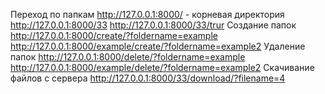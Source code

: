 Переход по папкам
  http://127.0.0.1:8000/ - корневая директория
  http://127.0.0.1:8000/33 
  http://127.0.0.1:8000/33/trur
Создание папок
  http://127.0.0.1:8000/create/?foldername=example 
  http://127.0.0.1:8000/example/create/?foldername=example2
Удаление папок
  http://127.0.0.1:8000/delete/?foldername=example 
  http://127.0.0.1:8000/example/delete/?foldername=example2
Скачивание файлов с сервера
    http://127.0.0.1:8000/33/download/?filename=4
